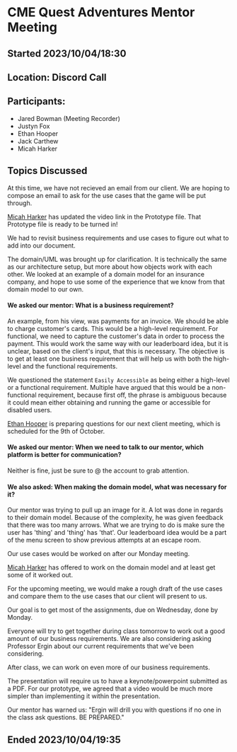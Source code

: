 # CME Quest Adventures Mentor Meeting

## Started 2023/10/04/18:30

## Location: Discord Call

## Participants:
- Jared Bowman (Meeting Recorder)
- Justyn Fox
- Ethan Hooper
- Jack Carthew
- Micah Harker

## Topics Discussed
At this time, we have not recieved an email from our client. We are hoping to compose an email to ask for the use cases that the game will be put through.

[Micah Harker](https://github.com/mlharker) has updated the video link in the Prototype file. That Prototype file is ready to be turned in!

We had to revisit business requirements and use cases to figure out what to add into our document.

The domain/UML was brought up for clarification. It is technically the same as our architecture setup, but more about how objects work with each other.
We looked at an example of a domain model for an insurance company, and hope to use some of the experience that we know from that domain model to our own.

#### We asked our mentor: What is a business requirement?
An example, from his view, was payments for an invoice. We should be able to charge customer's cards. This would be a high-level requirement. For functional, we need to capture the customer's data in order to process the payment.
This would work the same way with our leaderboard idea, but it is unclear, based on the client's input, that this is necessary.
The objective is to get at least one business requirement that will help us with both the high-level and the functional requirements.

We questioned the statement `Easily Accessible` as being either a high-level or a functional requirement. Multiple have argued that this would be a non-functional requirement, because first off, the phrase is ambiguous because it could mean either obtaining and running the game or accessible for disabled users.

[Ethan Hooper]() is preparing questions for our next client meeting, which is scheduled for the 9th of October.

#### We asked our mentor: When we need to talk to our mentor, which platform is better for communication?
Neither is fine, just be sure to @ the account to grab attention.

#### We also asked: When making the domain model, what was necessary for it?
Our mentor was trying to pull up an image for it. A lot was done in regards to their domain model. Because of the complexity, he was given feedback that there was too many arrows. What we are trying to do is make sure the user has 'thing' and 'thing' has 'that'. Our leaderboard idea would be a part of the menu screen to show previous attempts at an escape room.

Our use cases would be worked on after our Monday meeting.

[Micah Harker](https://github.com/mlharker) has offered to work on the domain model and at least get some of it worked out.

For the upcoming meeting, we would make a rough draft of the use cases and compare them to the use cases that our client will present to us.

Our goal is to get most of the assignments, due on Wednesday, done by Monday.

Everyone will try to get together during class tomorrow to work out a good amount of our business requirements. We are also considering asking Professor Ergin about our current requirements that we've been considering.

After class, we can work on even more of our business requirements.

The presentation will require us to have a keynote/powerpoint submitted as a PDF. For our prototype, we agreed that a video would be much more simpler than implementing it within the presentation.

Our mentor has warned us: "Ergin will drill you with questions if no one in the class ask questions. BE PREPARED."

## Ended 2023/10/04/19:35
